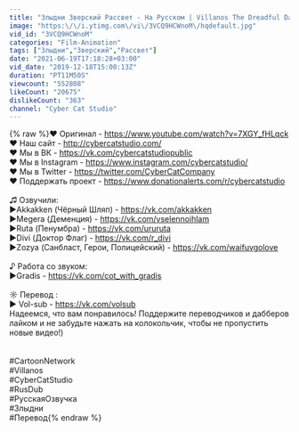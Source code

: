 ```yaml
---
title: "Злыдни Зверский Рассвет - На Русском | Villanos The Dreadful Dawn - Rus (Переозвучка)"
image: "https:\/\/i.ytimg.com\/vi\/3VCQ9HCWnoM\/hqdefault.jpg"
vid_id: "3VCQ9HCWnoM"
categories: "Film-Animation"
tags: ["Злыдни","Зверский","Рассвет"]
date: "2021-06-19T17:18:28+03:00"
vid_date: "2019-12-18T15:00:13Z"
duration: "PT11M50S"
viewcount: "552808"
likeCount: "20675"
dislikeCount: "363"
channel: "Cyber Cat Studio"
---
```

{% raw %}♥ Оригинал - <a rel="nofollow" target="blank" href="https://www.youtube.com/watch?v=7XGY_fHLqck">https://www.youtube.com/watch?v=7XGY_fHLqck</a><br />♥ Наш сайт - <a rel="nofollow" target="blank" href="http://cybercatstudio.com/">http://cybercatstudio.com/</a><br />♥ Мы в ВК - <a rel="nofollow" target="blank" href="https://vk.com/cybercatstudiopublic">https://vk.com/cybercatstudiopublic</a><br />♥ Мы в Instagram - <a rel="nofollow" target="blank" href="https://www.instagram.com/cybercatstudio/">https://www.instagram.com/cybercatstudio/</a><br />♥ Мы в Twitter - <a rel="nofollow" target="blank" href="https://twitter.com/CyberCatCompany">https://twitter.com/CyberCatCompany</a><br />♥ Поддержать проект - <a rel="nofollow" target="blank" href="https://www.donationalerts.com/r/cybercatstudio">https://www.donationalerts.com/r/cybercatstudio</a><br /><br />♫ Озвучили:<br />►Akkakken (Чёрный Шляп) - <a rel="nofollow" target="blank" href="https://vk.com/akkakken">https://vk.com/akkakken</a><br />►Megera (Деменция) - <a rel="nofollow" target="blank" href="https://vk.com/vselennoihlam">https://vk.com/vselennoihlam</a><br />►Ruta (Пенумбра) - <a rel="nofollow" target="blank" href="https://vk.com/ururuta">https://vk.com/ururuta</a><br />►Divi (Доктор Флаг) - <a rel="nofollow" target="blank" href="https://vk.com/r_divi">https://vk.com/r_divi</a><br />►Zozya (Санбласт, Герои, Полицейский) - <a rel="nofollow" target="blank" href="https://vk.com/waifuvgolove">https://vk.com/waifuvgolove</a><br /><br />♪ Работа со звуком:<br />►Gradis - <a rel="nofollow" target="blank" href="https://vk.com/cot_with_gradis">https://vk.com/cot_with_gradis</a><br /><br />☼ Перевод : <br />► Vol-sub - <a rel="nofollow" target="blank" href="https://vk.com/volsub">https://vk.com/volsub</a><br />Надеемся, что вам понравилось! Поддержите переводчиков и дабберов лайком и не забудьте нажать на колокольчик, чтобы не пропустить новые видео!)<br /><br /><br />#CartoonNetwork<br />#Villanos<br />#CyberCatStudio<br />#RusDub<br />#РусскаяОзвучка<br />#Злыдни<br />#Перевод{% endraw %}
